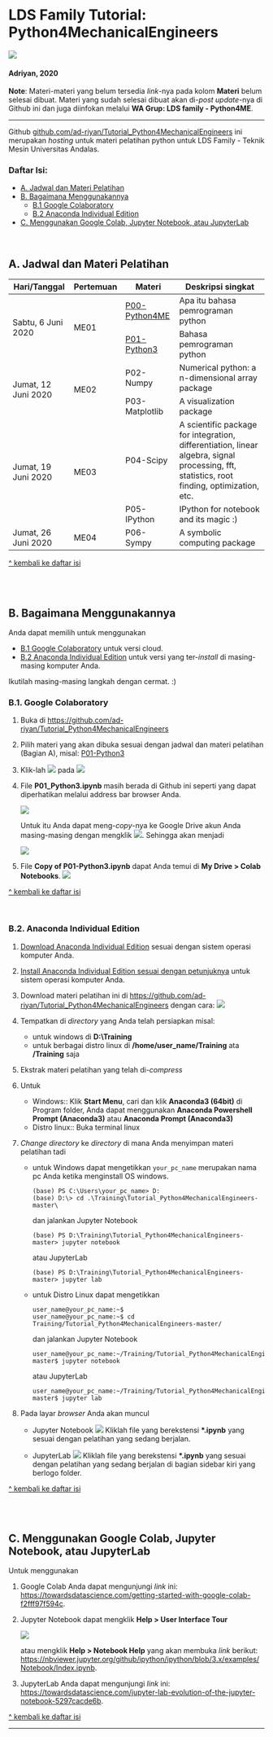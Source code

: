 # LDS Family Tutorial: Python4MechanicalEngineers

![](https://github.com/ad-riyan/Tutorial_Python4MechanicalEngineers/blob/master/figures_Python4ME/P00-python4me.png)

#### Adriyan, 2020

**Note**: Materi-materi yang belum tersedia *link*-nya pada kolom **Materi** belum selesai dibuat. Materi yang sudah selesai dibuat akan di-*post update*-nya di Github ini dan juga diinfokan melalui **WA Grup: LDS family - Python4ME**.  

---

Github [github.com/ad-riyan/Tutorial_Python4MechanicalEngineers](https://github.com/ad-riyan/Tutorial_Python4MechanicalEngineers) ini merupakan *hosting* untuk materi pelatihan python untuk LDS Family - Teknik Mesin Universitas Andalas.

### Daftar Isi:
* [A. Jadwal dan Materi Pelatihan](https://github.com/ad-riyan/Tutorial_Python4MechanicalEngineers#a-jadwal-dan-materi-pelatihan)
* [B. Bagaimana Menggunakannya](https://github.com/ad-riyan/Tutorial_Python4MechanicalEngineers#b-bagaimana-menggunakannya)
    * [B.1 Google Colaboratory](https://github.com/ad-riyan/Tutorial_Python4MechanicalEngineers#b1-google-colaboratory)
    * [B.2 Anaconda Individual Edition](https://github.com/ad-riyan/Tutorial_Python4MechanicalEngineers#b2-anaconda-individual-edition)
* [C. Menggunakan Google Colab, Jupyter Notebook, atau JupyterLab](https://github.com/ad-riyan/Tutorial_Python4MechanicalEngineers#c-menggunakan-google-colab-jupyter-notebook-atau-jupyterlab)

<br>

## A. Jadwal dan Materi Pelatihan

<table>
  <thead>
    <tr>
      <th>Hari/Tanggal</th>
      <th>Pertemuan</th>
      <th>Materi</th>
      <th>Deskripsi singkat</th>
    </tr>
  </thead>
  <tbody>
    <tr>
      <td rowspan=2>Sabtu, 6 Juni 2020</td>
      <td rowspan=2>ME01</td>
      <td><a href="https://github.com/ad-riyan/Tutorial_Python4MechanicalEngineers/blob/master/P00_Python4ME.ipynb" target="_blank">P00-Python4ME</a></td>
      <td>Apa itu bahasa pemrograman python</td>
    </tr>
    <tr>
      <td><a href="https://github.com/ad-riyan/Tutorial_Python4MechanicalEngineers/blob/master/P01_Python3.ipynb" target="_blank">P01-Python3</a></td>
      <td>Bahasa pemrograman python</td>
    </tr>
    <tr>
      <td rowspan=2>Jumat, 12 Juni 2020</td>
      <td rowspan=2>ME02</td>
      <td>P02-Numpy</td>
      <td>Numerical python: a n-dimensional array package</td>
    </tr>
    <tr>
      <td>P03-Matplotlib</td>
      <td>A visualization package</td>
    </tr>
    <tr>
      <td rowspan=2>Jumat, 19 Juni 2020</td>
      <td rowspan=2>ME03</td>
      <td>P04-Scipy</td>
      <td>A scientific package for integration, differentiation, linear algebra, signal processing, fft, statistics, root finding, optimization, etc.</td>
    </tr>
    <tr>
      <td>P05-IPython</td>
      <td>IPython for notebook and its magic :)</td>
    </tr>
    <tr>
      <td>Jumat, 26 Juni 2020</td>
      <td>ME04</td>
      <td>P06-Sympy</td>
      <td>A symbolic computing package</td>
    </tr>
  </tbody>
</table>

[^ kembali ke daftar isi](https://github.com/ad-riyan/Tutorial_Python4MechanicalEngineers#daftar-isi)

<br><br>

## B. Bagaimana Menggunakannya

Anda dapat memilih untuk menggunakan
   * [B.1 Google Colaboratory](https://github.com/ad-riyan/Tutorial_Python4MechanicalEngineers#b1-google-colaboratory) untuk versi cloud.
   * [B.2 Anaconda Individual Edition](https://github.com/ad-riyan/Tutorial_Python4MechanicalEngineers#b2-anaconda-individual-edition) untuk versi yang ter-*install* di masing-masing komputer Anda.
   
Ikutilah masing-masing langkah dengan cermat. :)

### B.1. Google Colaboratory

1. Buka di https://github.com/ad-riyan/Tutorial_Python4MechanicalEngineers

2. Pilih materi yang akan dibuka sesuai dengan jadwal dan materi pelatihan (Bagian A), misal: <a href="https://github.com/ad-riyan/Tutorial_Python4MechanicalEngineers/blob/master/P01_Python3.ipynb" target="_blank">P01-Python3</a>

3. Klik-lah ![](https://github.com/ad-riyan/Tutorial_Python4MechanicalEngineers/blob/master/readme_figures/openincolab.png) pada
  ![](https://github.com/ad-riyan/Tutorial_Python4MechanicalEngineers/blob/master/readme_figures/git2colab.png)

4. File **P01_Python3.ipynb** masih berada di Github ini seperti yang dapat diperhatikan melalui address bar browser Anda. 

    ![](https://github.com/ad-riyan/Tutorial_Python4MechanicalEngineers/blob/master/readme_figures/ipynb_colab_github.png)
  
    Untuk itu Anda dapat meng-*copy*-nya ke Google Drive akun Anda masing-masing dengan mengklik ![](https://github.com/ad-riyan/Tutorial_Python4MechanicalEngineers/blob/master/readme_figures/copy2drive.png). Sehingga akan menjadi

    ![](https://github.com/ad-riyan/Tutorial_Python4MechanicalEngineers/blob/master/readme_figures/ipynb_copygdrive.png)

5. File **Copy of P01-Python3.ipynb** dapat Anda temui di **My Drive > Colab Notebooks**.
![](https://github.com/ad-riyan/Tutorial_Python4MechanicalEngineers/blob/master/readme_figures/mydrive_colabnb.png)

[^ kembali ke daftar isi](https://github.com/ad-riyan/Tutorial_Python4MechanicalEngineers#daftar-isi)

<br>

### B.2. Anaconda Individual Edition

1. [Download Anaconda Individual Edition](https://www.anaconda.com/products/individual) sesuai dengan sistem operasi komputer Anda.

2. [Install Anaconda Individual Edition sesuai dengan petunjuknya](https://docs.anaconda.com/anaconda/install/) untuk sistem operasi komputer Anda.

3. Download materi pelatihan ini di https://github.com/ad-riyan/Tutorial_Python4MechanicalEngineers dengan cara:
   ![](https://github.com/ad-riyan/Tutorial_Python4MechanicalEngineers/blob/master/readme_figures/gitclone-download.png)
   
4. Tempatkan di *directory* yang Anda telah persiapkan misal:
    * untuk windows di **D:\Training**
    * untuk berbagai distro linux di **/home/user_name/Training** ata **/Training** saja
 
5. Ekstrak materi pelatihan yang telah di-*compress*

6. Untuk
    * Windows:: Klik **Start Menu**, cari dan klik **Anaconda3 (64bit)** di Program folder, Anda dapat menggunakan **Anaconda Powershell Prompt (Anaconda3)** atau **Anaconda Prompt (Anaconda3)** 
    * Distro linux:: Buka terminal linux

7. *Change directory* ke *directory* di mana Anda menyimpan materi pelatihan tadi
    * untuk Windows dapat mengetikkan 
      `your_pc_name` merupakan nama pc Anda ketika menginstall OS windows.
      ```
      (base) PS C:\Users\your_pc_name> D:
      (base) D:\> cd .\Training\Tutorial_Python4MechanicalEngineers-master\
      ```
      dan jalankan Jupyter Notebook 
      ```
      (base) PS D:\Training\Tutorial_Python4MechanicalEngineers-master> jupyter notebook
      ```
      atau JupyterLab
      ```
      (base) PS D:\Training\Tutorial_Python4MechanicalEngineers-master> jupyter lab
      ```
    * untuk Distro Linux dapat mengetikkan 
      ```
      user_name@your_pc_name:~$
      user_name@your_pc_name:~$ cd Training/Tutorial_Python4MechanicalEngineers-master/
      ```
      dan jalankan Jupyter Notebook 
      ```
      user_name@your_pc_name:~/Training/Tutorial_Python4MechanicalEngineers-master$ jupyter notebook
      ```
      atau JupyterLab
      ```
      user_name@your_pc_name:~/Training/Tutorial_Python4MechanicalEngineers-master$ jupyter lab
      ```

8. Pada layar *browser* Anda akan muncul
    * Jupyter Notebook
      ![](https://github.com/ad-riyan/Tutorial_Python4MechanicalEngineers/blob/master/readme_figures/jupyternotebook_front.png)
      Kliklah file yang berekstensi **\*.ipynb** yang sesuai dengan pelatihan yang sedang berjalan.
      
    * JupyterLab
      ![](https://github.com/ad-riyan/Tutorial_Python4MechanicalEngineers/blob/master/readme_figures/jupyterlab.png)
      Kliklah file yang berekstensi **\*.ipynb** yang sesuai dengan pelatihan yang sedang berjalan di bagian sidebar kiri yang berlogo folder.

[^ kembali ke daftar isi](https://github.com/ad-riyan/Tutorial_Python4MechanicalEngineers#daftar-isi)

<br><br>

## C. Menggunakan Google Colab, Jupyter Notebook, atau JupyterLab 
Untuk menggunakan
1. Google Colab Anda dapat mengunjungi *link* ini: https://towardsdatascience.com/getting-started-with-google-colab-f2fff97f594c. 

2. Jupyter Notebook dapat mengklik **Help > User Interface Tour**

    ![](https://github.com/ad-riyan/Tutorial_Python4MechanicalEngineers/blob/master/readme_figures/jupyternotebook_ui_tour.png)
    
    atau mengklik **Help > Notebook Help** yang akan membuka *link* berikut: https://nbviewer.jupyter.org/github/ipython/ipython/blob/3.x/examples/Notebook/Index.ipynb.

3. JupyterLab Anda dapat mengunjungi *link* ini: https://towardsdatascience.com/jupyter-lab-evolution-of-the-jupyter-notebook-5297cacde6b.

[^ kembali ke daftar isi](https://github.com/ad-riyan/Tutorial_Python4MechanicalEngineers#daftar-isi)

---
